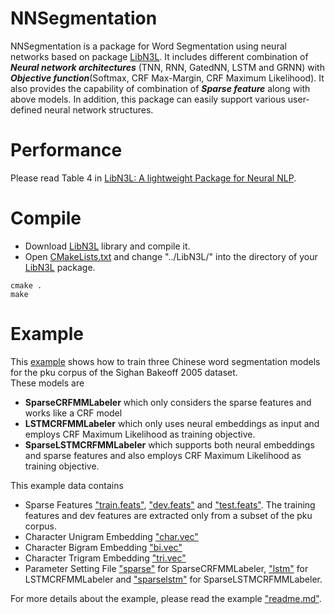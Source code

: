 NNSegmentation
======
NNSegmentation is a package for Word Segmentation using neural networks based on package [LibN3L](https://github.com/SUTDNLP/LibN3L). 
It includes different combination of ***Neural network architectures*** (TNN, RNN, GatedNN, LSTM and GRNN) with ***Objective function***(Softmax, CRF Max-Margin, CRF Maximum Likelihood).
It also provides the capability of combination of ***Sparse feature*** along with above models. 
In addition, this package can easily support various user-defined neural network structures.

Performance
======
Please read Table 4 in [LibN3L: A lightweight Package for Neural NLP](https://github.com/SUTDNLP/LibN3L/blob/master/description\(expect%20for%20lrec2016\).pdf).

Compile
======
* Download [LibN3L](https://github.com/SUTDNLP/LibN3L) library and compile it. 
* Open [CMakeLists.txt](CMakeLists.txt) and change "../LibN3L/" into the directory of your [LibN3L](https://github.com/SUTDNLP/LibN3L) package.  

`cmake .`  
`make`  

Example
======
This [example](example) shows how to train three Chinese word segmentation models for the pku corpus of the Sighan Bakeoff 2005 dataset.  
These models are
* **SparseCRFMMLabeler** which only considers the sparse features and works like a CRF model
* **LSTMCRFMMLabeler** which only uses neural embeddings as input and employs CRF Maximum Likelihood as training objective.  
* **SparseLSTMCRFMMLabeler** which supports both neural embeddings and sparse features and also employs CRF Maximum Likelihood as training objective.  

This example data contains  
* Sparse Features ["train.feats"](example/pku/pku.sample.train.feats), ["dev.feats"](example/pku/pku.sample.dev.feats) and ["test.feats"](example/pku/pku.test.feats). The training features and dev features are extracted only from a subset of the pku corpus.   
* Character Unigram Embedding ["char.vec"](example/embeddings/char.vec)
* Character Bigram Embedding ["bi.vec"](example/embeddings/bichar.vec)
* Character Trigram Embedding ["tri.vec"](example/embeddings/trichar.vec)
* Parameter Setting File ["sparse"](example/options/option.sparse) for SparseCRFMMLabeler, ["lstm"](example/options/option.sparse) for LSTMCRFMMLabeler and ["sparselstm"](example/options/option.sparse+lstm) for SparseLSTMCRFMMLabeler.

For more details about the example, please read the example ["readme.md"](example/readme.md).
